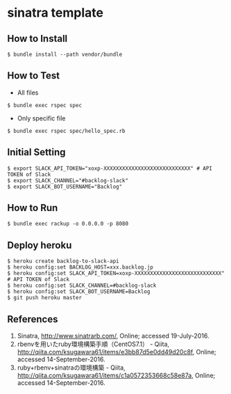 # sinatra template

## How to Install

```
$ bundle install --path vendor/bundle
```

## How to Test

* All files

```
$ bundle exec rspec spec
```

* Only specific file

```
$ bundle exec rspec spec/hello_spec.rb
```

## Initial Setting

```
$ export SLACK_API_TOKEN="xoxp-XXXXXXXXXXXXXXXXXXXXXXXXXXXX" # API TOKEN of Slack
$ export SLACK_CHANNEL="#backlog-slack"
$ export SLACK_BOT_USERNAME="Backlog"
```

## How to Run

```
$ bundle exec rackup -o 0.0.0.0 -p 8080
```

## Deploy heroku

```
$ heroku create backlog-to-slack-api
$ heroku config:set BACKLOG_HOST=xxx.backlog.jp
$ heroku config:set SLACK_API_TOKEN=xoxp-XXXXXXXXXXXXXXXXXXXXXXXXXXXX" # API TOKEN of Slack
$ heroku config:set SLACK_CHANNEL=#backlog-slack
$ heroku config:set SLACK_BOT_USERNAME=Backlog
$ git push heroku master
```

## References
1. Sinatra, http://www.sinatrarb.com/, Online; accessed 19-July-2016. 
2. rbenvを用いたruby環境構築手順（CentOS7.1） - Qiita, http://qiita.com/ksugawara61/items/e3bb87d5e0dd49d20c8f, Online; accessed 14-September-2016.
3. ruby+rbenv+sinatraの環境構築 - Qiita, http://qiita.com/ksugawara61/items/c1a0572353668c58e87a, Online; accessed 14-September-2016.

